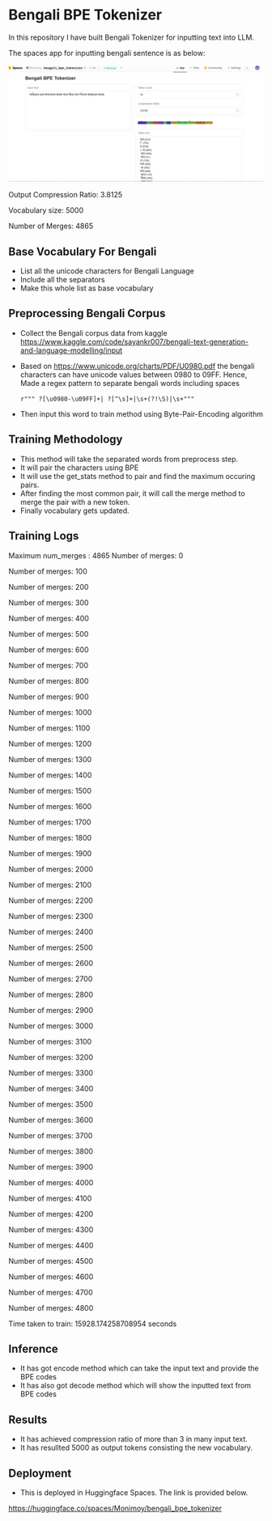 # Bengali BPE  Tokenizer

In this repository I have built Bengali Tokenizer for inputting text into LLM.

The spaces app for inputting bengali sentence is as below:

![space-app](https://github.com/monimoyd/bengali_bpe_tokenizer/blob/main/screenshot_bengali_tokenizer_spaces_app.png)

Output Compression Ratio: 3.8125

Vocabulary size: 5000

Number of Merges: 4865

## Base Vocabulary For Bengali
-  List all the unicode characters for Bengali Language
-  Include all the separators
-  Make this whole list as base vocabulary

## Preprocessing Bengali Corpus
- Collect the Bengali corpus data from kaggle
https://www.kaggle.com/code/sayankr007/bengali-text-generation-and-language-modelling/input

- Based on https://www.unicode.org/charts/PDF/U0980.pdf the bengali characters can have unicode values between 0980 to 09FF. Hence, Made a regex pattern to separate bengali words including spaces
    ```
    r""" ?[\u0980-\u09FF]+| ?[^\s]+|\s+(?!\S)|\s+"""
    ```
- Then input this word to train method using Byte-Pair-Encoding algorithm

## Training Methodology
- This method will take the separated words from preprocess step.
- It will pair the characters using BPE
- It will use the get_stats method to pair and find the maximum occuring pairs.
- After finding the most common pair, it will call the merge method to merge the pair with a new token.
- Finally vocabulary gets updated.

## Training Logs

Maximum num_merges :  4865
 Number of merges: 0 
 
 Number of merges: 100 
 
 Number of merges: 200 
 
 Number of merges: 300 
 
 Number of merges: 400 
 
 Number of merges: 500 
 
 Number of merges: 600 
 
 Number of merges: 700 
 
 Number of merges: 800 
 
 Number of merges: 900 
 
 Number of merges: 1000 
 
 Number of merges: 1100 
 
 Number of merges: 1200 
 
 Number of merges: 1300 
 
 Number of merges: 1400 
 
 Number of merges: 1500 
 
 Number of merges: 1600 
 
 Number of merges: 1700 
 
 Number of merges: 1800 
 
 Number of merges: 1900 
 
 Number of merges: 2000 
 
 Number of merges: 2100 
 
 Number of merges: 2200 
 
 Number of merges: 2300 
 
 Number of merges: 2400 
 
 Number of merges: 2500 
 
 Number of merges: 2600 
 
 Number of merges: 2700 
 
 Number of merges: 2800 
 
 Number of merges: 2900 
 
 Number of merges: 3000 
 
 Number of merges: 3100 
 
 Number of merges: 3200 
 
 Number of merges: 3300 
 
 Number of merges: 3400 
 
 Number of merges: 3500 
 
 Number of merges: 3600 
 
 Number of merges: 3700 
 
 Number of merges: 3800 
 
 Number of merges: 3900 
 
 Number of merges: 4000 
 
 Number of merges: 4100 
 
 Number of merges: 4200 
 
 Number of merges: 4300 
 
 Number of merges: 4400 
 
 Number of merges: 4500 
 
 Number of merges: 4600 
 
 Number of merges: 4700 
 
 Number of merges: 4800 
 
Time taken to train: 15928.174258708954 seconds


## Inference
- It has got encode method which can take the input text and provide the BPE codes
- It has also got decode method which will show the inputted text from BPE codes

## Results
- It has achieved compression ratio of more than 3 in many input text.
- It has resullted 5000 as output tokens consisting the new vocabulary.

## Deployment
- This is deployed in Huggingface Spaces. The link is provided below.

https://huggingface.co/spaces/Monimoy/bengali_bpe_tokenizer 

